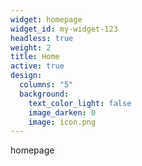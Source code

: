 ```yaml
---
widget: homepage
widget_id: my-widget-123
headless: true
weight: 2
title: Home
active: true
design:
  columns: "5"
  background:
    text_color_light: false
    image_darken: 0
    image: icon.png
---
```

homepage